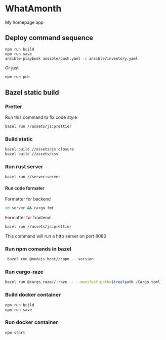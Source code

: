 # WhatAmonth

My homepage app

## Deploy command sequence

```bash
npm run build
npm run save
ansible-playbook ansible/push.yaml -i ansible/inventory.yaml
```

Or just

```bash
npm run pub
```

## Bazel static build

### Pretter

Run this command to fix code style

```bash
bazel run //assets/js:prettier
```

### Build static

```bash
bazel build //assets/js:closure
bazel build //assets/css
```

### Run rust server

```bash
bazel run //server:server
```

#### Run code formater

Formatter for backend

```bash
cd server && cargo fmt
```

Formatter for frontend

```bash
bazel run //assets/js:prettier
```

This command will run a http server on port 8080

### Run npm comands in bazel

```bash
 bazel run @nodejs_host//:npm -- version
```

### Run cargo-raze

```bash
bazel run @cargo_raze//:raze -- --manifest-path=$(realpath /Cargo.toml)
```

### Build docker container

```bash
npm run build
npm run save
```

### Run docker container

```bash
npm start
```
